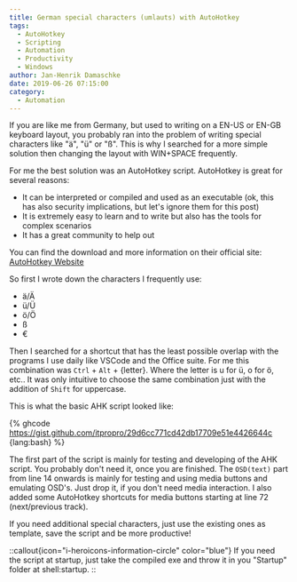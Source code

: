 ```yaml
---
title: German special characters (umlauts) with AutoHotkey
tags:
  - AutoHotkey
  - Scripting
  - Automation
  - Productivity
  - Windows
author: Jan-Henrik Damaschke
date: 2019-06-26 07:15:00
category:
  - Automation
---
```


If you are like me from Germany, but used to writing on a EN-US or EN-GB keyboard layout, you probably ran into the problem of writing special characters like "ä", "ü" or "ß".
This is why I searched for a more simple solution then changing the layout with WIN+SPACE frequently.

<!-- more -->

For me the best solution was an AutoHotkey script. AutoHotkey is great for several reasons:

- It can be interpreted or compiled and used as an executable (ok, this has also security implications, but let's ignore them for this post)
- It is extremely easy to learn and to write but also has the tools for complex scenarios
- It has a great community to help out

You can find the download and more information on their official site: [AutoHotkey Website](https://www.autohotkey.com/)

So first I wrote down the characters I frequently use:

- ä/Ä
- ü/Ü
- ö/Ö
- ß
- €

Then I searched for a shortcut that has the least possible overlap with the programs I use daily like VSCode and the Office suite.
For me this combination was `Ctrl` + `Alt` + {letter}. Where the letter is u for ü, o for ö, etc..
It was only intuitive to choose the same combination just with the addition of `Shift` for uppercase.

This is what the basic AHK script looked like:

{% ghcode <https://gist.github.com/itpropro/29d6cc771cd42db17709e51e4426644c> {lang:bash} %}

The first part of the script is mainly for testing and developing of the AHK script. You probably don't need it, once you are finished.
The `OSD(text)` part from line 14 onwards is mainly for testing and using media buttons and emulating OSD's. Just drop it, if you don't need media interaction.
I also added some AutoHotkey shortcuts for media buttons starting at line 72 (next/previous track).

If you need additional special characters, just use the existing ones as template, save the script and be more productive!

::callout{icon="i-heroicons-information-circle" color="blue"}
If you need the script at startup, just take the compiled exe and throw it in you "Startup" folder at shell:startup.
::
